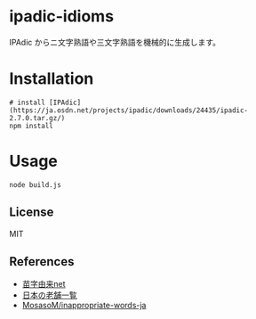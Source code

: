 # ipadic-idioms
IPAdic からニ文字熟語や三文字熟語を機械的に生成します。

# Installation
```
# install [IPAdic](https://ja.osdn.net/projects/ipadic/downloads/24435/ipadic-2.7.0.tar.gz/)
npm install
```

# Usage
```
node build.js
```

## License
MIT

## References
- [苗字由来net](https://myoji-yurai.net/)
- [日本の老舗一覧](https://ja.wikipedia.org/wiki/日本の老舗一覧)
- [MosasoM/inappropriate-words-ja](https://github.com/MosasoM/inappropriate-words-ja)

